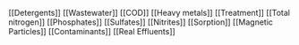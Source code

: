 [[Detergents]]
[[Wastewater]]
[[COD]]
[[Heavy metals]]
[[Treatment]]
[[Total nitrogen]]
[[Phosphates]]
[[Sulfates]]
[[Nitrites]]
[[Sorption]]
[[Magnetic Particles]]
[[Contaminants]]
[[Real Effluents]]
